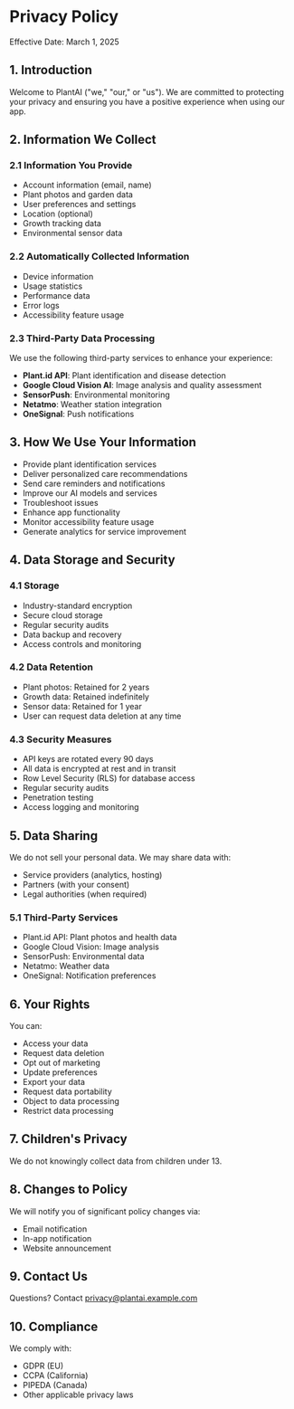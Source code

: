 # Privacy Policy

Effective Date: March 1, 2025

## 1. Introduction

Welcome to PlantAI ("we," "our," or "us"). We are committed to protecting your privacy and ensuring you have a positive experience when using our app.

## 2. Information We Collect

### 2.1 Information You Provide

- Account information (email, name)
- Plant photos and garden data
- User preferences and settings
- Location (optional)
- Growth tracking data
- Environmental sensor data

### 2.2 Automatically Collected Information

- Device information
- Usage statistics
- Performance data
- Error logs
- Accessibility feature usage

### 2.3 Third-Party Data Processing

We use the following third-party services to enhance your experience:

- **Plant.id API**: Plant identification and disease detection
- **Google Cloud Vision AI**: Image analysis and quality assessment
- **SensorPush**: Environmental monitoring
- **Netatmo**: Weather station integration
- **OneSignal**: Push notifications

## 3. How We Use Your Information

- Provide plant identification services
- Deliver personalized care recommendations
- Send care reminders and notifications
- Improve our AI models and services
- Troubleshoot issues
- Enhance app functionality
- Monitor accessibility feature usage
- Generate analytics for service improvement

## 4. Data Storage and Security

### 4.1 Storage

- Industry-standard encryption
- Secure cloud storage
- Regular security audits
- Data backup and recovery
- Access controls and monitoring

### 4.2 Data Retention

- Plant photos: Retained for 2 years
- Growth data: Retained indefinitely
- Sensor data: Retained for 1 year
- User can request data deletion at any time

### 4.3 Security Measures

- API keys are rotated every 90 days
- All data is encrypted at rest and in transit
- Row Level Security (RLS) for database access
- Regular security audits
- Penetration testing
- Access logging and monitoring

## 5. Data Sharing

We do not sell your personal data. We may share data with:

- Service providers (analytics, hosting)
- Partners (with your consent)
- Legal authorities (when required)

### 5.1 Third-Party Services

- Plant.id API: Plant photos and health data
- Google Cloud Vision: Image analysis
- SensorPush: Environmental data
- Netatmo: Weather data
- OneSignal: Notification preferences

## 6. Your Rights

You can:

- Access your data
- Request data deletion
- Opt out of marketing
- Update preferences
- Export your data
- Request data portability
- Object to data processing
- Restrict data processing

## 7. Children's Privacy

We do not knowingly collect data from children under 13.

## 8. Changes to Policy

We will notify you of significant policy changes via:

- Email notification
- In-app notification
- Website announcement

## 9. Contact Us

Questions? Contact privacy@plantai.example.com

## 10. Compliance

We comply with:

- GDPR (EU)
- CCPA (California)
- PIPEDA (Canada)
- Other applicable privacy laws
